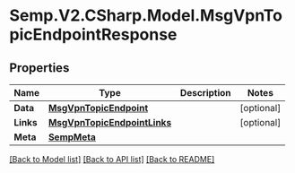 # Semp.V2.CSharp.Model.MsgVpnTopicEndpointResponse
## Properties

Name | Type | Description | Notes
------------ | ------------- | ------------- | -------------
**Data** | [**MsgVpnTopicEndpoint**](MsgVpnTopicEndpoint.md) |  | [optional] 
**Links** | [**MsgVpnTopicEndpointLinks**](MsgVpnTopicEndpointLinks.md) |  | [optional] 
**Meta** | [**SempMeta**](SempMeta.md) |  | 

[[Back to Model list]](../README.md#documentation-for-models) [[Back to API list]](../README.md#documentation-for-api-endpoints) [[Back to README]](../README.md)

